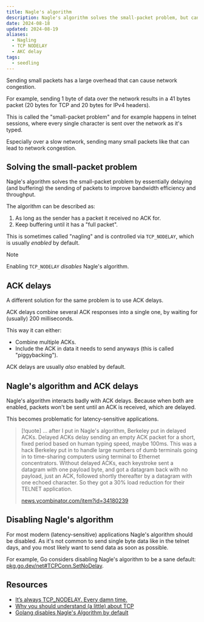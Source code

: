 ```yaml
---
title: Nagle's algorithm
description: Nagle's algorithm solves the small-packet problem, but can cause problems.
date: 2024-08-18
updated: 2024-08-19
aliases:
  - Nagling
  - TCP NODELAY
  - AKC delay
tags:
  - seedling
---
```


Sending small packets has a large overhead that can cause network congestion.

For example, sending 1 byte of data over the network results in a 41 bytes packet (20 bytes for TCP and 20 bytes for IPv4 headers).

This is called the "small-packet problem" and for example happens in telnet sessions, where every single character is sent over the network as it's typed.

Especially over a slow network, sending many small packets like that can lead to network congestion.

## Solving the small-packet problem

Nagle's algorithm solves the small-packet problem by essentially delaying (and buffering) the sending of packets to improve bandwidth efficiency and throughput.

The algorithm can be described as:

1. As long as the sender has a packet it received no ACK for.
2. Keep buffering until it has a "full packet".

This is sometimes called "nagling" and is controlled via `TCP_NODELAY`, which is usually _enabled_ by default.

> [!note]
> Enabling `TCP_NODELAY` _disables_ Nagle's algorithm.

## ACK delays

A different solution for the same problem is to use ACK delays.

ACK delays combine several ACK responses into a single one, by waiting for (usually) 200 milliseconds.

This way it can either:

- Combine multiple ACKs.
- Include the ACK in data it needs to send anyways (this is called "piggybacking").

ACK delays are usually _also_ enabled by default.

## Nagle's algorithm and ACK delays

Nagle's algorithm interacts badly with ACK delays. Because when both are enabled, packets won't be sent until an ACK is received, which are delayed.

This becomes problematic for latency-sensitive applications.

> [!quote]
> ... after I put in Nagle's algorithm, Berkeley put in delayed ACKs. Delayed ACKs delay sending an empty ACK packet for a short, fixed period based on human typing speed, maybe 100ms. This was a hack Berkeley put in to handle large numbers of dumb terminals going in to time-sharing computers using terminal to Ethernet concentrators. Without delayed ACKs, each keystroke sent a datagram with one payload byte, and got a datagram back with no payload, just an ACK, followed shortly thereafter by a datagram with one echoed character. So they got a 30% load reduction for their TELNET application.
>
> [news.ycombinator.com/item?id=34180239](https://news.ycombinator.com/item?id=34180239)

## Disabling Nagle's algorithm

For most modern (latency-sensitive) applications Nagle's algorithm should be disabled. As it's not common to send single byte data like in the telnet days, and you most likely want to send data as soon as possible.

For example, Go considers disabling Nagle's algorithm to be a sane default: [pkg.go.dev/net#TCPConn.SetNoDelay](https://pkg.go.dev/net#TCPConn.SetNoDelay).

## Resources

- [It’s always TCP_NODELAY. Every damn time.](https://brooker.co.za/blog/2024/05/09/nagle.html)
- [Why you should understand (a little) about TCP](https://jvns.ca/blog/2015/11/21/why-you-should-understand-a-little-about-tcp/)
- [Golang disables Nagle's Algorithm by default](https://news.ycombinator.com/item?id=34179426)
